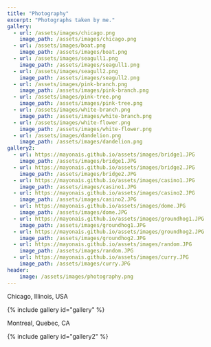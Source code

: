 ```yaml
---
title: "Photography"
excerpt: "Photographs taken by me."
gallery:
  - url: /assets/images/chicago.png
    image_path: /assets/images/chicago.png
  - url: /assets/images/boat.png
    image_path: /assets/images/boat.png
  - url: /assets/images/seagull1.png
    image_path: /assets/images/seagull1.png
  - url: /assets/images/seagull2.png
    image_path: /assets/images/seagull2.png
  - url: /assets/images/pink-branch.png
    image_path: /assets/images/pink-branch.png
  - url: /assets/images/pink-tree.png
    image_path: /assets/images/pink-tree.png
  - url: /assets/images/white-branch.png
    image_path: /assets/images/white-branch.png
  - url: /assets/images/white-flower.png
    image_path: /assets/images/white-flower.png
  - url: /assets/images/dandelion.png
    image_path: /assets/images/dandelion.png
gallery2:
  - url: https://mayonais.github.io/assets/images/bridge1.JPG
    image_path: /assets/images/bridge1.JPG
  - url: https://mayonais.github.io/assets/images/bridge2.JPG
    image_path: /assets/images/bridge2.JPG
  - url: https://mayonais.github.io/assets/images/casino1.JPG
    image_path: /assets/images/casino1.JPG
  - url: https://mayonais.github.io/assets/images/casino2.JPG
    image_path: /assets/images/casino2.JPG
  - url: https://mayonais.github.io/assets/images/dome.JPG
    image_path: /assets/images/dome.JPG
  - url: https://mayonais.github.io/assets/images/groundhog1.JPG
    image_path: /assets/images/groundhog1.JPG
  - url: https://mayonais.github.io/assets/images/groundhog2.JPG
    image_path: /assets/images/groundhog2.JPG
  - url: https://mayonais.github.io/assets/images/random.JPG
    image_path: /assets/images/random.JPG
  - url: https://mayonais.github.io/assets/images/curry.JPG
    image_path: /assets/images/curry.JPG
header:
    image: /assets/images/photography.png
---
```

<p> </p>
<p><i class="fas fa-map-marker-alt"></i>  Chicago, Illinois, USA</p>
{% include gallery id="gallery" %}

<p><i class="fas fa-map-marker-alt"></i>  Montreal, Quebec, CA</p>
{% include gallery id="gallery2" %}